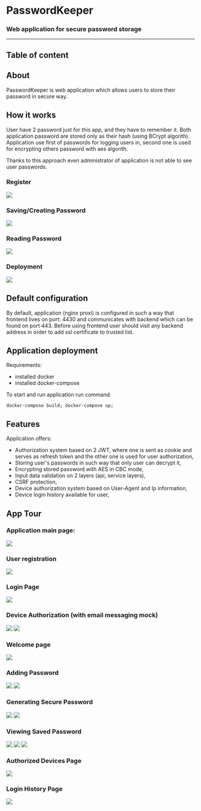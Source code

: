 # PasswordKeeper

### Web application for secure password storage

---

## Table of content

## About

PasswordKeeper is web application which allows users to store their password in secure way.

## How it works

User have 2 password just for this app, and they have to remember it. Both application password are stored only as their
hash (using BCrypt algorith). Application use first of passwords for logging users in, second one is used for encrypting
others password with aes algorith.

Thanks to this approach even administrator of application is not able to see user passwords.

### Register

![](readme/HowItWorks1_Register.png)

### Saving/Creating Password

![](readme/HowItWorks2_SavingCreatingPassw.png)

### Reading Password

![](readme/HowItWorks3_ReadingPassw.png)

### Deployment

![](readme/HowItWorks4_Deploymend.png)

## Default configuration

By default, application (nginx proxi) is configured in such a way that frontend lives on port: 4430 and communicates
with backend which can be found on port 443. Before using frontend user should visit any backend address in order to add
ssl certificate to trusted list.

## Application deployment

Requirements:

- installed docker
- installed docker-compose

To start and run application run command:

```shell
docker-compose build; docker-compose up;
```

## Features

Application offers:

- Authorization system based on 2 JWT, where one is sent as cookie and serves as refresh token and the other one is used
  for user authorization,
- Storing user's passwords in such way that only user can decrypt it,
- Encrypting stored password with AES in CBC mode,
- Input data validation on 2 layers (api, service layers),
- CSRF protection,
- Device authorization system based on User-Agent and Ip information,
- Device login history available for user,

## App Tour

### Application main page:

![](readme/Tour1_MainPage.png)

### User registration

![](readme/Tour2_UserRegiter.png)

### Login Page

![](readme/Tour3_Login.png)

### Device Authorization (with email messaging mock)

![](readme/Tour4_1_DeviceAuthorization.png)
![](readme/Tour4_2_DeviceAuthMsg.png)

### Welcome page

![](readme/Tour5_WellcomePage.png)

### Adding Password

![](readme/Tour6_1_AddingPassword.png)
![](readme/Tour6_2_AddedPassword.png)

### Generating Secure Password

![](readme/Tour7_1_GeneratingPassword.png)
![](readme/Tour7_2_GeneratedPassword.png)

### Viewing Saved Password

![](readme/Tour8_1_ViewingSavePassword.png)
![](readme/Tour8_2_SavedPasswordView.png)
![](readme/Tour8_3_GeneratedPasswordView.png)

### Authorized Devices Page

![](readme/Tour9_AuthorizedDevicesList.png)

### Login History Page

![](readme/Tour10_LoginHistory.png)






